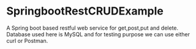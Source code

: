 # SpringbootRestCRUDExample
A Spring boot based restful web service for get,post,put and delete. Database used here is MySQL and for testing purpose we can use either curl or Postman.
